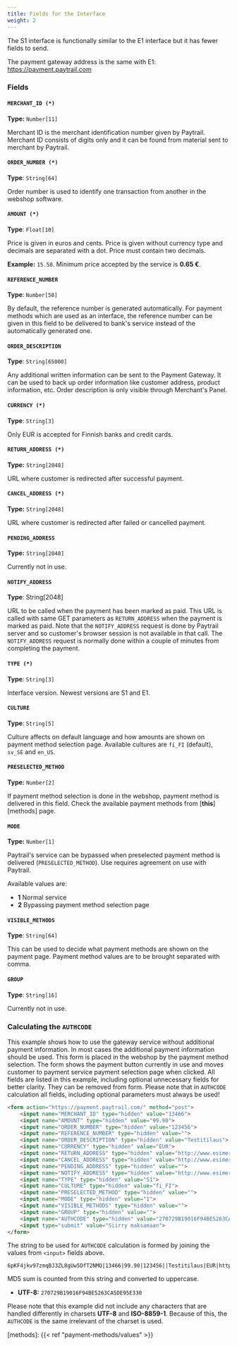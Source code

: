 ```yaml
---
title: Fields for the Interface
weight: 2
---
```


The S1 interface is functionally similar to the E1 interface but it has fewer fields to send.

The payment gateway address is the same with E1: <https://payment.paytrail.com>

### Fields

#### `MERCHANT_ID (*)`
**Type:** `Number[11]`

Merchant ID is the merchant identification number given by Paytrail. Merchant ID consists of digits only and it can be found from material sent to merchant by Paytrail.

#### `ORDER_NUMBER (*)`
**Type**: `String[64]`

Order number is used to identify one transaction from another in the webshop software.

#### `AMOUNT (*)`
**Type**: `Float[10]`

Price is given in euros and cents. Price is given without currency type and decimals are separated with a dot. Price must contain two decimals.

**Example:** `15.50`. Minimum price accepted by the service is **0.65 €**.

#### `REFERENCE_NUMBER`
**Type**: `Number[50]`

By default, the reference number is generated automatically. For payment methods which are used as an interface, the reference number can be given in this field to be delivered to bank's service instead of the automatically generated one.

#### `ORDER_DESCRIPTION`
**Type**: `String[65000]`

Any additional written information can be sent to the Payment Gateway. It can be used to back up order information like customer address, product information, etc. Order description is only visible through Merchant's Panel.

#### `CURRENCY (*)`
**Type**: `String[3]`

Only EUR is accepted for Finnish banks and credit cards.

#### `RETURN_ADDRESS (*)`
**Type:** `String[2048]`

URL where customer is redirected after successful payment.

#### `CANCEL_ADDRESS (*)`
**Type:** `String[2048]`

URL where customer is redirected after failed or cancelled payment.

#### `PENDING_ADDRESS`
**Type:** `String[2048]`

Currently not in use.

#### `NOTIFY_ADDRESS`
**Type**: String[2048]

URL to be called when the payment has been marked as paid. This URL is called with same GET parameters as `RETURN_ADDRESS` when the payment is marked as paid. Note that the `NOTIFY_ADDRESS` request is done by Paytrail server and so customer's browser session is not available in that call. The `NOTIFY_ADDRESS` request is normally done within a couple of minutes from completing the payment.

#### `TYPE (*)`
**Type**: `String[3]`

Interface version. Newest versions are S1 and E1.

#### `CULTURE`
**Type**: `String[5]`

Culture affects on default language and how amounts are shown on payment method selection page. Available cultures are `fi_FI` (default), `sv_SE` and `en_US`.

#### `PRESELECTED_METHOD`
**Type:** `Number[2]`

If payment method selection is done in the webshop, payment method is delivered in this field. Check the available payment methods from [**this**][methods] page.

#### `MODE`
**Type:** `Number[1]`

Paytrail's service can be bypassed when preselected payment method is delivered (`PRESELECTED_METHOD`). Use requires agreement on use with Paytrail.

Available values are:

* **1** Normal service
* **2** Bypassing payment method selection page

#### `VISIBLE_METHODS`
**Type**: `String[64]`

This can be used to decide what payment methods are shown on the payment page. Payment method values are to be brought separated with comma.

#### `GROUP`
**Type**: `String[16]`

Currently not in use.

### Calculating the `AUTHCODE`

This example shows how to use the gateway service without additional payment information. In most cases the additional payment information should be used. This form is placed in the webshop by the payment method selection. The form shows the payment button currently in use and moves customer to payment service payment selection page when clicked. All fields are listed in this example, including optional unnecessary fields for better clarity. They can be removed from form. Please note that in `AUTHCODE` calculation all fields, including optional parameters must always be used!

```html
<form action="https://payment.paytrail.com/" method="post">
    <input name="MERCHANT_ID" type="hidden" value="13466">
    <input name="AMOUNT" type="hidden" value="99.90">
    <input name="ORDER_NUMBER" type="hidden" value="123456">
    <input name="REFERENCE_NUMBER" type="hidden" value="">
    <input name="ORDER_DESCRIPTION" type="hidden" value="Testitilaus">
    <input name="CURRENCY" type="hidden" value="EUR">
    <input name="RETURN_ADDRESS" type="hidden" value="http://www.esimerkki.fi/success">
    <input name="CANCEL_ADDRESS" type="hidden" value="http://www.esimerkki.fi/cancel">
    <input name="PENDING_ADDRESS" type="hidden" value="">
    <input name="NOTIFY_ADDRESS" type="hidden" value="http://www.esimerkki.fi/notify">
    <input name="TYPE" type="hidden" value="S1">
    <input name="CULTURE" type="hidden" value="fi_FI">
    <input name="PRESELECTED_METHOD" type="hidden" value="">
    <input name="MODE" type="hidden" value="1">
    <input name="VISIBLE_METHODS" type="hidden" value="">
    <input name="GROUP" type="hidden" value="">
    <input name="AUTHCODE" type="hidden" value="270729B19016F94BE5263CA5DE95E330">
    <input type="submit" value="Siirry maksamaan">
</form>
```

The string to be used for `AUTHCODE` calculation is formed by joining the values from `<input>` fields above.

```plain
6pKF4jkv97zmqBJ3ZL8gUw5DfT2NMQ|13466|99.90|123456||Testitilaus|EUR|http://www.esimerkki.fi/success|http://www.esimerkki.fi/cancel||http://www.esimerkki.fi/notify|S1|fi_FI||1||
```

MD5 sum is counted from this string and converted to uppercase. 

* **UTF-8:** `270729B19016F94BE5263CA5DE95E330`

Please note that this example did not include any characters that are handled differently in charsets **UTF-8** and **ISO-8859-1**. Because of this, the `AUTHCODE` is the same irrelevant of the charset is used.

[methods]: {{< ref "payment-methods/values" >}}
